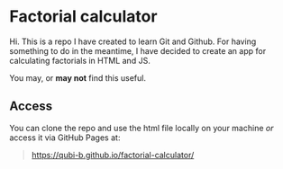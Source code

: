# Factorial calculator
Hi. This is a repo I have created to learn Git and Github.
For having something to do in the meantime, I have decided to create an app for calculating factorials in HTML and JS.

You may, or **may not** find this useful.

## Access
You can clone the repo and use the html file locally on your machine _or_ access it via GitHub Pages at:
> https://qubi-b.github.io/factorial-calculator/
